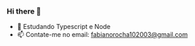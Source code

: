 ### Hi there 👋

- 🌱 Estudando Typescript e Node
- 📫 Contate-me no email: fabianorocha102003@gmail.com
